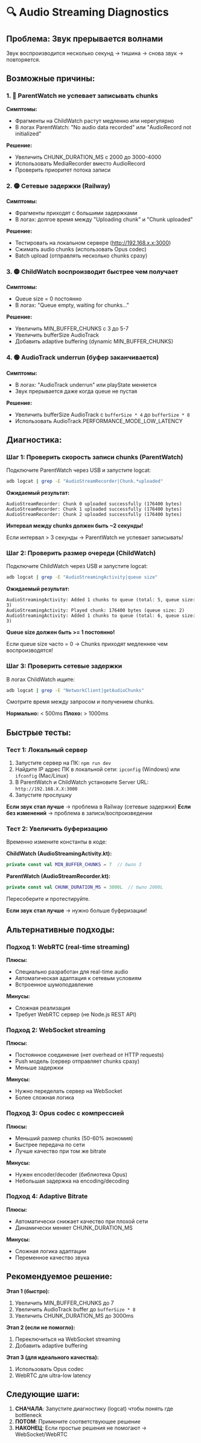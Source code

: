 # 🔍 Audio Streaming Diagnostics

## Проблема: Звук прерывается волнами

Звук воспроизводится несколько секунд → тишина → снова звук → повторяется.

## Возможные причины:

### 1. 🔴 ParentWatch не успевает записывать chunks
**Симптомы:**
- Фрагменты на ChildWatch растут медленно или нерегулярно
- В логах ParentWatch: "No audio data recorded" или "AudioRecord not initialized"

**Решение:**
- Увеличить CHUNK_DURATION_MS с 2000 до 3000-4000
- Использовать MediaRecorder вместо AudioRecord
- Проверить приоритет потока записи

### 2. 🟡 Сетевые задержки (Railway)
**Симптомы:**
- Фрагменты приходят с большими задержками
- В логах: долгое время между "Uploading chunk" и "Chunk uploaded"

**Решение:**
- Тестировать на локальном сервере (http://192.168.x.x:3000)
- Сжимать audio chunks (использовать Opus codec)
- Batch upload (отправлять несколько chunks сразу)

### 3. 🟡 ChildWatch воспроизводит быстрее чем получает
**Симптомы:**
- Queue size = 0 постоянно
- В логах: "Queue empty, waiting for chunks..."

**Решение:**
- Увеличить MIN_BUFFER_CHUNKS с 3 до 5-7
- Увеличить bufferSize AudioTrack
- Добавить adaptive buffering (dynamic MIN_BUFFER_CHUNKS)

### 4. 🟢 AudioTrack underrun (буфер заканчивается)
**Симптомы:**
- В логах: "AudioTrack underrun" или playState меняется
- Звук прерывается даже когда queue не пустая

**Решение:**
- Увеличить bufferSize AudioTrack с `bufferSize * 4` до `bufferSize * 8`
- Использовать AudioTrack.PERFORMANCE_MODE_LOW_LATENCY

## Диагностика:

### Шаг 1: Проверить скорость записи chunks (ParentWatch)

Подключите ParentWatch через USB и запустите logcat:
```bash
adb logcat | grep -E "AudioStreamRecorder|Chunk.*uploaded"
```

**Ожидаемый результат:**
```
AudioStreamRecorder: Chunk 0 uploaded successfully (176400 bytes)
AudioStreamRecorder: Chunk 1 uploaded successfully (176400 bytes)
AudioStreamRecorder: Chunk 2 uploaded successfully (176400 bytes)
```

**Интервал между chunks должен быть ~2 секунды!**

Если интервал > 3 секунды → ParentWatch не успевает записывать!

### Шаг 2: Проверить размер очереди (ChildWatch)

Подключите ChildWatch через USB и запустите logcat:
```bash
adb logcat | grep -E "AudioStreamingActivity|queue size"
```

**Ожидаемый результат:**
```
AudioStreamingActivity: Added 1 chunks to queue (total: 5, queue size: 3)
AudioStreamingActivity: Played chunk: 176400 bytes (queue size: 2)
AudioStreamingActivity: Added 1 chunks to queue (total: 6, queue size: 3)
```

**Queue size должен быть >= 1 постоянно!**

Если queue size часто = 0 → Chunks приходят медленнее чем воспроизводятся!

### Шаг 3: Проверить сетевые задержки

В логах ChildWatch ищите:
```bash
adb logcat | grep -E "NetworkClient|getAudioChunks"
```

Смотрите время между запросом и получением chunks.

**Нормально:** < 500ms
**Плохо:** > 1000ms

## Быстрые тесты:

### Тест 1: Локальный сервер
1. Запустите сервер на ПК: `npm run dev`
2. Найдите IP адрес ПК в локальной сети: `ipconfig` (Windows) или `ifconfig` (Mac/Linux)
3. В ParentWatch и ChildWatch установите Server URL: `http://192.168.X.X:3000`
4. Запустите прослушку

**Если звук стал лучше** → проблема в Railway (сетевые задержки)
**Если без изменений** → проблема в записи/воспроизведении

### Тест 2: Увеличить буферизацию
Временно измените константы в коде:

**ChildWatch (AudioStreamingActivity.kt):**
```kotlin
private const val MIN_BUFFER_CHUNKS = 7  // было 3
```

**ParentWatch (AudioStreamRecorder.kt):**
```kotlin
private const val CHUNK_DURATION_MS = 3000L  // было 2000L
```

Пересоберите и протестируйте.

**Если звук стал лучше** → нужно больше буферизации!

## Альтернативные подходы:

### Подход 1: WebRTC (real-time streaming)
**Плюсы:**
- Специально разработан для real-time audio
- Автоматическая адаптация к сетевым условиям
- Встроенное шумоподавление

**Минусы:**
- Сложная реализация
- Требует WebRTC сервер (не Node.js REST API)

### Подход 2: WebSocket streaming
**Плюсы:**
- Постоянное соединение (нет overhead от HTTP requests)
- Push модель (сервер отправляет chunks сразу)
- Меньше задержки

**Минусы:**
- Нужно переделать сервер на WebSocket
- Более сложная логика

### Подход 3: Opus codec с компрессией
**Плюсы:**
- Меньший размер chunks (50-60% экономия)
- Быстрее передача по сети
- Лучше качество при том же bitrate

**Минусы:**
- Нужен encoder/decoder (библиотека Opus)
- Небольшая задержка на encoding/decoding

### Подход 4: Adaptive Bitrate
**Плюсы:**
- Автоматически снижает качество при плохой сети
- Динамически меняет CHUNK_DURATION_MS

**Минусы:**
- Сложная логика адаптации
- Переменное качество звука

## Рекомендуемое решение:

**Этап 1 (быстро):**
1. Увеличить MIN_BUFFER_CHUNKS до 7
2. Увеличить AudioTrack buffer до `bufferSize * 8`
3. Увеличить CHUNK_DURATION_MS до 3000ms

**Этап 2 (если не помогло):**
1. Переключиться на WebSocket streaming
2. Добавить adaptive buffering

**Этап 3 (для идеального качества):**
1. Использовать Opus codec
2. WebRTC для ultra-low latency

## Следующие шаги:

1. **СНАЧАЛА**: Запустите диагностику (logcat) чтобы понять где bottleneck
2. **ПОТОМ**: Примените соответствующее решение
3. **НАКОНЕЦ**: Если простые решения не помогают → WebSocket/WebRTC

